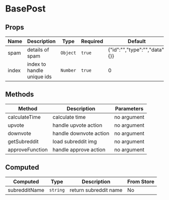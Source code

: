 # BasePost

## Props

<!-- @vuese:BasePost:props:start -->
|Name|Description|Type|Required|Default|
|---|---|---|---|---|
|spam|details of spam|`Object`|`true`|{"id":"","type":"","data":{}}|
|index|index to handle unique ids|`Number`|`true`|0|

<!-- @vuese:BasePost:props:end -->


## Methods

<!-- @vuese:BasePost:methods:start -->
|Method|Description|Parameters|
|---|---|---|
|calculateTime|calculate time|no argument|
|upvote|handle upvote action|no argument|
|downvote|handle downvote action|no argument|
|getSubreddit|load subreddit img|no argument|
|approveFunction|handle approve action|no argument|

<!-- @vuese:BasePost:methods:end -->


## Computed

<!-- @vuese:BasePost:computed:start -->
|Computed|Type|Description|From Store|
|---|---|---|---|
|subredditName|`string`|return subreddit name|No|

<!-- @vuese:BasePost:computed:end -->



